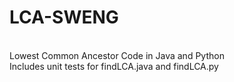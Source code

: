 # LCA-SWENG
<br/> Lowest Common Ancestor Code in Java and Python
<br/> Includes unit tests for findLCA.java and findLCA.py
